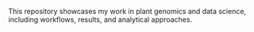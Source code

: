 This repository showcases my work in plant genomics and data science, including workflows, results, and analytical approaches. 
